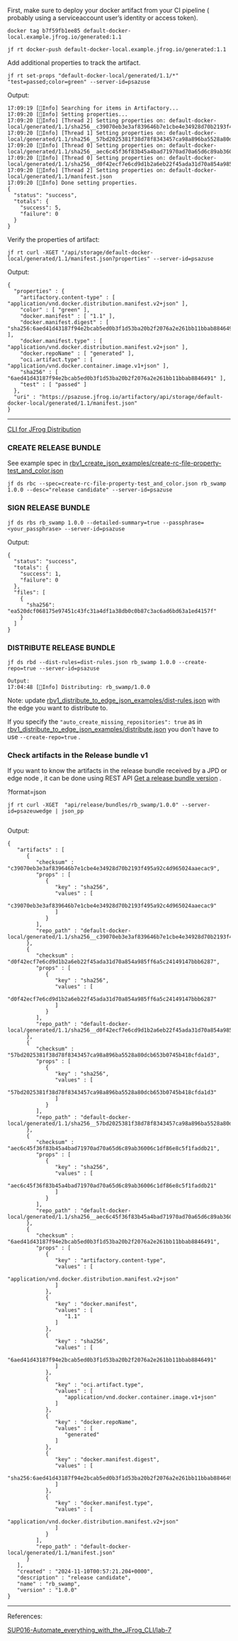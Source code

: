 First, make sure to deploy your docker artifact from your CI pipeline ( probably using a  serviceaccount user’s identity or access token). 

```
docker tag b7f59fb1ee85 default-docker-local.example.jfrog.io/generated:1.1

jf rt docker-push default-docker-local.example.jfrog.io/generated:1.1
```

Add additional properties to track the artifact.
```
jf rt set-props "default-docker-local/generated/1.1/*" "test=passed;color=green" --server-id=psazuse
```
Output:
```
17:09:19 [🔵Info] Searching for items in Artifactory...
17:09:20 [🔵Info] Setting properties...
17:09:20 [🔵Info] [Thread 2] Setting properties on: default-docker-local/generated/1.1/sha256__c39070eb3e3af839646b7e1cbe4e34928d70b2193f495a92c4d965024aaecac9
17:09:20 [🔵Info] [Thread 1] Setting properties on: default-docker-local/generated/1.1/sha256__57bd2025381f38d78f8343457ca98a896ba5528a80dcb653b0745b418cfda1d3
17:09:20 [🔵Info] [Thread 0] Setting properties on: default-docker-local/generated/1.1/sha256__aec6c45f36f83b45a4bad71970ad70a65d6c89ab36006c1df86e8c5f1faddb21
17:09:20 [🔵Info] [Thread 0] Setting properties on: default-docker-local/generated/1.1/sha256__d0f42ecf7e6cd9d1b2a6eb22f45ada31d70a854a985ff6a5c24149147bbb6287
17:09:20 [🔵Info] [Thread 2] Setting properties on: default-docker-local/generated/1.1/manifest.json
17:09:20 [🔵Info] Done setting properties.
{
  "status": "success",
  "totals": {
    "success": 5,
    "failure": 0
  }
}
```

Verify  the properties of artifact:
```
jf rt curl -XGET "/api/storage/default-docker-local/generated/1.1/manifest.json?properties" --server-id=psazuse
```

Output:
```
{
  "properties" : {
    "artifactory.content-type" : [ "application/vnd.docker.distribution.manifest.v2+json" ],
    "color" : [ "green" ],
    "docker.manifest" : [ "1.1" ],
    "docker.manifest.digest" : [ "sha256:6aed41d43187f94e2bcab5ed0b3f1d53ba20b2f2076a2e261bb11bbab8846491" ],
    "docker.manifest.type" : [ "application/vnd.docker.distribution.manifest.v2+json" ],
    "docker.repoName" : [ "generated" ],
    "oci.artifact.type" : [ "application/vnd.docker.container.image.v1+json" ],
    "sha256" : [ "6aed41d43187f94e2bcab5ed0b3f1d53ba20b2f2076a2e261bb11bbab8846491" ],
    "test" : [ "passed" ]
  },
  "uri" : "https://psazuse.jfrog.io/artifactory/api/storage/default-docker-local/generated/1.1/manifest.json"
}
```
---

[CLI for JFrog Distribution](https://docs.jfrog-applications.jfrog.io/jfrog-applications/jfrog-cli/cli-for-jfrog-distribution)

### CREATE RELEASE BUNDLE

See example spec in  [rbv1_create_json_examples/create-rc-file-property-test_and_color.json](rbv1_create_json_examples/create-rc-file-property-test_and_color.json)
```
jf ds rbc --spec=create-rc-file-property-test_and_color.json rb_swamp 1.0.0 --desc="release candidate" --server-id=psazuse
```

### SIGN RELEASE BUNDLE

```
jf ds rbs rb_swamp 1.0.0 --detailed-summary=true --passphrase=<your_passphrase> --server-id=psazuse
```
Output:
```
{
  "status": "success",
  "totals": {
    "success": 1,
    "failure": 0
  },
  "files": [
    {
      "sha256": "ea520dcf068175e97451c43fc31a4df1a38db0c0b87c3ac6ad6bd63a1ed4157f"
    }
  ]
}
```

### DISTRIBUTE RELEASE BUNDLE

```
jf ds rbd --dist-rules=dist-rules.json rb_swamp 1.0.0 --create-repo=true --server-id=psazuse

Output:
17:04:48 [🔵Info] Distributing: rb_swamp/1.0.0
```
Note: update [rbv1_distribute_to_edge_json_examples/dist-rules.json](rbv1_distribute_to_edge_json_examples/dist-rules.json) with the  edge you want to distribute to.

If you specify the `"auto_create_missing_repositories": true` as in [rbv1_distribute_to_edge_json_examples/distribute.json](rbv1_distribute_to_edge_json_examples/distribute.json) you don't have to use `--create-repo=true` .


###  Check artifacts in the Release bundle v1
If you want to know the artifacts in the release bundle received by a JPD or edge node , it can be done using  REST API [Get a release bundle version](https://www.jfrog.com/confluence/display/JFROG/Artifactory+REST+API#ArtifactoryRESTAPI-Getareleasebundleversion) .

?format=json
```
jf rt curl -XGET  "api/release/bundles/rb_swamp/1.0.0" --server-id=psazeuwedge | json_pp


```

Output:
```
{
   "artifacts" : [
      {
         "checksum" : "c39070eb3e3af839646b7e1cbe4e34928d70b2193f495a92c4d965024aaecac9",
         "props" : [
            {
               "key" : "sha256",
               "values" : [
                  "c39070eb3e3af839646b7e1cbe4e34928d70b2193f495a92c4d965024aaecac9"
               ]
            }
         ],
         "repo_path" : "default-docker-local/generated/1.1/sha256__c39070eb3e3af839646b7e1cbe4e34928d70b2193f495a92c4d965024aaecac9"
      },
      {
         "checksum" : "d0f42ecf7e6cd9d1b2a6eb22f45ada31d70a854a985ff6a5c24149147bbb6287",
         "props" : [
            {
               "key" : "sha256",
               "values" : [
                  "d0f42ecf7e6cd9d1b2a6eb22f45ada31d70a854a985ff6a5c24149147bbb6287"
               ]
            }
         ],
         "repo_path" : "default-docker-local/generated/1.1/sha256__d0f42ecf7e6cd9d1b2a6eb22f45ada31d70a854a985ff6a5c24149147bbb6287"
      },
      {
         "checksum" : "57bd2025381f38d78f8343457ca98a896ba5528a80dcb653b0745b418cfda1d3",
         "props" : [
            {
               "key" : "sha256",
               "values" : [
                  "57bd2025381f38d78f8343457ca98a896ba5528a80dcb653b0745b418cfda1d3"
               ]
            }
         ],
         "repo_path" : "default-docker-local/generated/1.1/sha256__57bd2025381f38d78f8343457ca98a896ba5528a80dcb653b0745b418cfda1d3"
      },
      {
         "checksum" : "aec6c45f36f83b45a4bad71970ad70a65d6c89ab36006c1df86e8c5f1faddb21",
         "props" : [
            {
               "key" : "sha256",
               "values" : [
                  "aec6c45f36f83b45a4bad71970ad70a65d6c89ab36006c1df86e8c5f1faddb21"
               ]
            }
         ],
         "repo_path" : "default-docker-local/generated/1.1/sha256__aec6c45f36f83b45a4bad71970ad70a65d6c89ab36006c1df86e8c5f1faddb21"
      },
      {
         "checksum" : "6aed41d43187f94e2bcab5ed0b3f1d53ba20b2f2076a2e261bb11bbab8846491",
         "props" : [
            {
               "key" : "artifactory.content-type",
               "values" : [
                  "application/vnd.docker.distribution.manifest.v2+json"
               ]
            },
            {
               "key" : "docker.manifest",
               "values" : [
                  "1.1"
               ]
            },
            {
               "key" : "sha256",
               "values" : [
                  "6aed41d43187f94e2bcab5ed0b3f1d53ba20b2f2076a2e261bb11bbab8846491"
               ]
            },
            {
               "key" : "oci.artifact.type",
               "values" : [
                  "application/vnd.docker.container.image.v1+json"
               ]
            },
            {
               "key" : "docker.repoName",
               "values" : [
                  "generated"
               ]
            },
            {
               "key" : "docker.manifest.digest",
               "values" : [
                  "sha256:6aed41d43187f94e2bcab5ed0b3f1d53ba20b2f2076a2e261bb11bbab8846491"
               ]
            },
            {
               "key" : "docker.manifest.type",
               "values" : [
                  "application/vnd.docker.distribution.manifest.v2+json"
               ]
            }
         ],
         "repo_path" : "default-docker-local/generated/1.1/manifest.json"
      }
   ],
   "created" : "2024-11-10T00:57:21.204+0000",
   "description" : "release candidate",
   "name" : "rb_swamp",
   "version" : "1.0.0"
}
```



---
References:

[SUP016-Automate_everything_with_the_JFrog_CLI/lab-7](https://github.com/jfrog/SwampUp2022/tree/main/SUP016-Automate_everything_with_the_JFrog_CLI/lab-7) 
